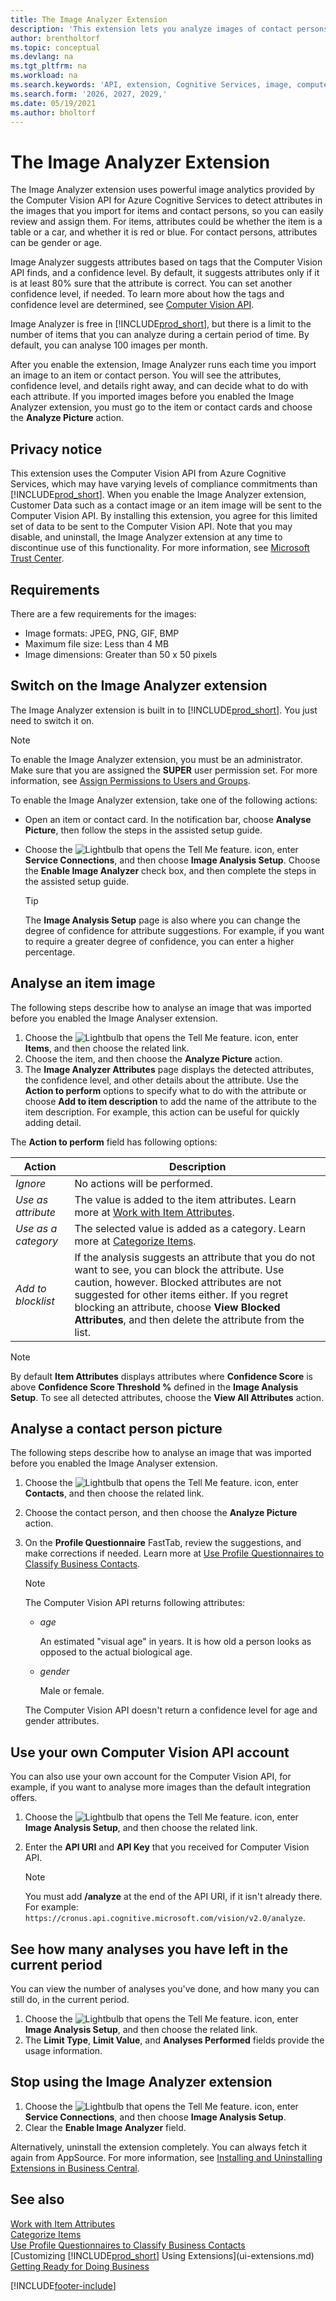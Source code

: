```yaml
---
title: The Image Analyzer Extension
description: 'This extension lets you analyze images of contact persons and items to find attributes, so you can quickly assign them in Business Central.'
author: brentholtorf
ms.topic: conceptual
ms.devlang: na
ms.tgt_pltfrm: na
ms.workload: na
ms.search.keywords: 'API, extension, Cognitive Services, image, computer vision, attribute, tag, recognition'
ms.search.form: '2026, 2027, 2029,'
ms.date: 05/19/2021
ms.author: bholtorf
---
```


# <a name="the-image-analyzer-extension"></a><a name="the-image-analyzer-extension"></a>The Image Analyzer Extension

The Image Analyzer extension uses powerful image analytics provided by the Computer Vision API for Azure Cognitive Services to detect attributes in the images that you import for items and contact persons, so you can easily review and assign them. For items, attributes could be whether the item is a table or a car, and whether it is red or blue. For contact persons, attributes can be gender or age.

Image Analyzer suggests attributes based on tags that the Computer Vision API finds, and a confidence level. By default, it suggests attributes only if it is at least 80% sure that the attribute is correct. You can set another confidence level, if needed. To learn more about how the tags and confidence level are determined, see [Computer Vision API](https://go.microsoft.com/fwlink/?linkid=851476).  

Image Analyzer is free in [!INCLUDE[prod_short](includes/prod_short.md)], but there is a limit to the number of items that you can analyze during a certain period of time. By default, you can analyse 100 images per month.

After you enable the extension, Image Analyzer runs each time you import an image to an item or contact person. You will see the attributes, confidence level, and details right away, and can decide what to do with each attribute. If you imported images before you enabled the Image Analyzer extension, you must go to the item or contact cards and choose the **Analyze Picture** action.  

## <a name="privacy-notice"></a><a name="privacy-notice"></a>Privacy notice

This extension uses the Computer Vision API from Azure Cognitive Services, which may have varying levels of compliance commitments than [!INCLUDE[prod_short](includes/prod_short.md)]. When you enable the Image Analyzer extension, Customer Data such as a contact image or an item image will be sent to the Computer Vision API. By installing this extension, you agree for this limited set of data to be sent to the Computer Vision API. Note that you may disable, and uninstall, the Image Analyzer extension at any time to discontinue use of this functionality. For more information, see [Microsoft Trust Center](https://go.microsoft.com/fwlink/?linkid=851463).

## <a name="requirements"></a><a name="requirements"></a>Requirements

There are a few requirements for the images:

* Image formats: JPEG, PNG, GIF, BMP  
* Maximum file size: Less than 4 MB  
* Image dimensions: Greater than 50 x 50 pixels  

## <a name="switch-on-the-image-analyzer-extension"></a><a name="switch-on-the-image-analyzer-extension"></a>Switch on the Image Analyzer extension

The Image Analyzer extension is built in to [!INCLUDE[prod_short](includes/prod_short.md)]. You just need to switch it on.

> [!NOTE]  
> To enable the Image Analyzer extension, you must be an administrator. Make sure that you are assigned the **SUPER** user permission set. For more information, see [Assign Permissions to Users and Groups](ui-define-granular-permissions.md).

To enable the Image Analyzer extension, take one of the following actions:

* Open an item or contact card. In the notification bar, choose **Analyse Picture**, then follow the steps in the assisted setup guide.  
* Choose the ![Lightbulb that opens the Tell Me feature.](media/ui-search/search_small.png "Tell me what you want to do") icon, enter **Service Connections**, and then choose **Image Analysis Setup**. Choose the **Enable Image Analyzer** check box, and then complete the steps in the assisted setup guide.  

    > [!TIP]  
    > The **Image Analysis Setup** page is also where you can change the degree of confidence for attribute suggestions. For example, if you want to require a greater degree of confidence, you can enter a higher percentage.

## <a name="analyze-an-item-image"></a><a name="analyze-an-item-image"></a>Analyse an item image

The following steps describe how to analyse an image that was imported before you enabled the Image Analyser extension.  

1. Choose the ![Lightbulb that opens the Tell Me feature.](media/ui-search/search_small.png "Tell me what you want to do") icon, enter **Items**, and then choose the related link.  
2. Choose the item, and then choose the **Analyze Picture** action.  
3. The **Image Analyzer Attributes** page displays the detected attributes, the confidence level, and other details about the attribute. Use the **Action to perform** options to specify what to do with the attribute or choose **Add to item description** to add the name of the attribute to the item description. For example, this action can be useful for quickly adding detail.

The **Action to perform** field has following options:

| Action | Description |
| ------ | ----------- |
| *Ignore* | No actions will be performed. |
| *Use as attribute* | The value is added to the item attributes. Learn more at [Work with Item Attributes](inventory-how-work-item-attributes.md). |
| *Use as a category* | The selected value is added as a category. Learn more at [Categorize Items](inventory-how-categorize-items.md). |
| *Add to blocklist* | If the analysis suggests an attribute that you do not want to see, you can block the attribute. Use caution, however. Blocked attributes are not suggested for other items either. If you regret blocking an attribute, choose **View Blocked Attributes**, and then delete the attribute from the list. |

> [!NOTE]  
> By default **Item Attributes** displays attributes where **Confidence Score** is above **Confidence Score Threshold %** defined in the **Image Analysis Setup**. To see all detected attributes, choose the **View All Attributes** action.

## <a name="analyze-a-contact-person-picture"></a><a name="analyze-a-contact-person-picture"></a>Analyse a contact person picture

The following steps describe how to analyse an image that was imported before you enabled the Image Analyser extension.  

1. Choose the ![Lightbulb that opens the Tell Me feature.](media/ui-search/search_small.png "Tell me what you want to do") icon, enter **Contacts**, and then choose the related link.  
2. Choose the contact person, and then choose the **Analyze Picture** action.  
3. On the **Profile Questionnaire** FastTab, review the suggestions, and make corrections if needed. Learn more at [Use Profile Questionnaires to Classify Business Contacts](marketing-create-contact-profile-questionnaire.md).  

    > [!NOTE]  
    >
    > The Computer Vision API returns following attributes:
    >
    > * *age*
    >
    >     An estimated "visual age" in years. It is how old a person looks as opposed to the actual biological age.
    > * *gender*
    >
    >    Male or female.
    >
    > The Computer Vision API doesn't return a confidence level for age and gender attributes.
  
## <a name="use-your-own-computer-vision-api-account"></a><a name="use-your-own-computer-vision-api-account"></a>Use your own Computer Vision API account

You can also use your own account for the Computer Vision API, for example, if you want to analyse more images than the default integration offers.

1. Choose the ![Lightbulb that opens the Tell Me feature.](media/ui-search/search_small.png "Tell me what you want to do") icon, enter **Image Analysis Setup**, and then choose the related link.
2. Enter the **API URI** and **API Key** that you received for Computer Vision API.  

    > [!NOTE]  
    > You must add **/analyze** at the end of the API URI, if it isn't already there. For example: ```https://cronus.api.cognitive.microsoft.com/vision/v2.0/analyze```.

## <a name="see-how-many-analyses-you-have-left-in-the-current-period"></a><a name="see-how-many-analyses-you-have-left-in-the-current-period"></a>See how many analyses you have left in the current period

You can view the number of analyses you've done, and how many you can still do, in the current period.  

1. Choose the ![Lightbulb that opens the Tell Me feature.](media/ui-search/search_small.png "Tell me what you want to do") icon, enter **Image Analysis Setup**, and then choose the related link.
2. The **Limit Type**, **Limit Value**, and **Analyses Performed** fields provide the usage information.  

## <a name="stop-using-the-image-analyzer-extension"></a><a name="stop-using-the-image-analyzer-extension"></a>Stop using the Image Analyzer extension

1. Choose the ![Lightbulb that opens the Tell Me feature.](media/ui-search/search_small.png "Tell me what you want to do") icon, enter **Service Connections**, and then choose **Image Analysis Setup**.  
2. Clear the **Enable Image Analyzer** field.  

Alternatively, uninstall the extension completely. You can always fetch it again from AppSource. For more information, see [Installing and Uninstalling Extensions in Business Central](ui-extensions-install-uninstall.md#uninstall-an-app).  

## <a name="see-also"></a><a name="see-also"></a>See also

[Work with Item Attributes](inventory-how-work-item-attributes.md)  
[Categorize Items](inventory-how-categorize-items.md)  
[Use Profile Questionnaires to Classify Business Contacts](marketing-create-contact-profile-questionnaire.md)  
[Customizing [!INCLUDE[prod_short](includes/prod_short.md)] Using Extensions](ui-extensions.md)  
[Getting Ready for Doing Business](ui-get-ready-business.md)  

[!INCLUDE[footer-include](includes/footer-banner.md)]
